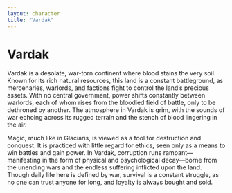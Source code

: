 ```yaml
---
layout: character
title: "Vardak"
---
```

# Vardak
Vardak is a desolate, war-torn continent where blood stains the very soil. Known for its rich natural resources, this land is a constant battleground, as mercenaries, warlords, and factions fight to control the land’s precious assets. With no central government, power shifts constantly between warlords, each of whom rises from the bloodied field of battle, only to be dethroned by another. The atmosphere in Vardak is grim, with the sounds of war echoing across its rugged terrain and the stench of blood lingering in the air.

Magic, much like in Glaciaris, is viewed as a tool for destruction and conquest. It is practiced with little regard for ethics, seen only as a means to win battles and gain power. In Vardak, corruption runs rampant—manifesting in the form of physical and psychological decay—borne from the unending wars and the endless suffering inflicted upon the land. Though daily life here is defined by war, survival is a constant struggle, as no one can trust anyone for long, and loyalty is always bought and sold.